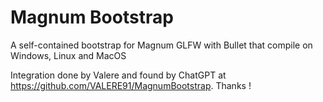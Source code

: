 # Magnum Bootstrap

A self-contained bootstrap for Magnum GLFW with Bullet that compile on Windows, Linux and MacOS

Integration done by Valere and found by ChatGPT at https://github.com/VALERE91/MagnumBootstrap. Thanks !
